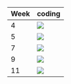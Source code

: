 | Week | coding |
| --- | --- |
| 4 |  ![](https://github.com/kmaooad/coding-19w04-Nirnen/workflows/Grading/badge.svg) |
| 5 |  ![](https://github.com/kmaooad/coding-19W05-Nirnen/workflows/Grading/badge.svg) |
| 7 |  ![](https://github.com/kmaooad/coding-19W07-Nirnen/workflows/Grading/badge.svg) |
| 9 |  ![](https://github.com/kmaooad/coding-19W09-Nirnen/workflows/Grading/badge.svg) |
| 11 |  ![](https://github.com/kmaooad/coding-19W11-Nirnen/workflows/Grading/badge.svg) |
